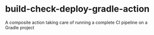 # build-check-deploy-gradle-action
A composite action taking care of running a complete CI pipeline on a Gradle project
